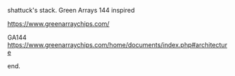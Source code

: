 shattuck's stack.
Green Arrays 144 inspired

  https://www.greenarraychips.com/

GA144
  https://www.greenarraychips.com/home/documents/index.php#architecture

end.

